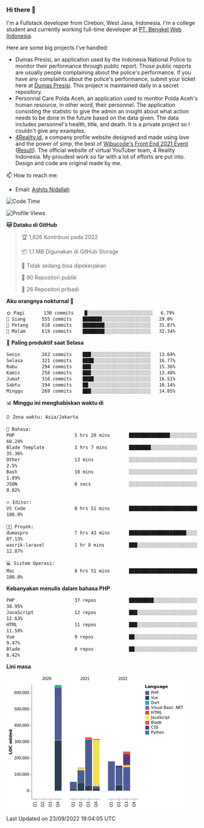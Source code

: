 ### Hi there 👋
I'm a Fullstack developer from Cirebon, West Java, Indonesia. I'm a college student and currently working full-time developer at [PT. Bengkel Web Indonesia](https://github.com/PT-Bengkel-Web-Indonesia).

Here are some big projects I've handled:
- Dumas Presisi, an application used by the Indonesia National Police to monitor their performance through public report. Those public reports are usually people complaining about the police's performance. If you have any complaints about the police's performance, submit your ticket here at [Dumas Presisi](https://dumaspresisi.polri.go.id/dumaspro). This project is maintained daily in a secret repository.
- Personnal Care Polda Aceh, an application used to monitor Polda Aceh's human resource, in other word, their personnel. The application consisting the statistic to give the admin an insight about what action needs to be done in the future based on the data given. The data includes personnel's health, title, and death. It is a private project so I couldn't give any examples.
- [4Reality.id](https://4reality.id), a company profile website designed and made using love and the power of simp, the best of [Wibucode's Front End 2021 Event](https://github.com/wibucode02/submision-event-frontend-2021) ([Result](https://github.com/wibucode02/top-5-pemenang-event-front-end-wibucode-2021)). The official website of virtual YouTuber team, 4 Reality Indonesia. My proudest work so far with a lot of efforts are put into. Design and code are original made by me.

📫 How to reach me:
- Email: [Aghits Nidallah](mailto:yourlovelydev@gmail.com)

<!--START_SECTION:waka-->
![Code Time](http://img.shields.io/badge/Code%20Time-1%2C696%20hrs%2055%20mins-blue)

![Profile Views](http://img.shields.io/badge/Profil%20dilihat-2-blue)

**🐱 Dataku di GitHub** 

> 🏆 1,826 Kontribusi pada 2022
 > 
> 📦 1.1 MB Digunakan di GitHub Storage 
 > 
> 🚫 Tidak sedang bisa dipekerjakan
 > 
> 📜 90 Repositori publik 
 > 
> 🔑 26 Repositori pribadi  
 > 
**Aku orangnya nokturnal 🦉** 

```text
🌞 Pagi       130 commits    █░░░░░░░░░░░░░░░░░░░░░░░░   6.79% 
🌆 Siang      555 commits    ███████░░░░░░░░░░░░░░░░░░   29.0% 
🌃 Petang     610 commits    ████████░░░░░░░░░░░░░░░░░   31.87% 
🌙 Malam      619 commits    ████████░░░░░░░░░░░░░░░░░   32.34%

```
📅 **Paling produktif saat Selasa** 

```text
Senin        262 commits    ███░░░░░░░░░░░░░░░░░░░░░░   13.69% 
Selasa       321 commits    ████░░░░░░░░░░░░░░░░░░░░░   16.77% 
Rabu         294 commits    ███░░░░░░░░░░░░░░░░░░░░░░   15.36% 
Kamis        258 commits    ███░░░░░░░░░░░░░░░░░░░░░░   13.48% 
Jumat        316 commits    ████░░░░░░░░░░░░░░░░░░░░░   16.51% 
Sabtu        194 commits    ██░░░░░░░░░░░░░░░░░░░░░░░   10.14% 
Minggu       269 commits    ███░░░░░░░░░░░░░░░░░░░░░░   14.05%

```


📊 **Minggu ini menghabiskan waktu di** 

```text
⌚︎ Zona waktu: Asia/Jakarta

💬 Bahasa: 
PHP                      5 hrs 20 mins       ███████████████░░░░░░░░░░   60.24% 
Blade Template           3 hrs 7 mins        ████████░░░░░░░░░░░░░░░░░   35.36% 
Other                    13 mins             ░░░░░░░░░░░░░░░░░░░░░░░░░   2.5% 
Bash                     10 mins             ░░░░░░░░░░░░░░░░░░░░░░░░░   1.89% 
JSON                     0 secs              ░░░░░░░░░░░░░░░░░░░░░░░░░   0.02%

🔥 Editor: 
VS Code                  8 hrs 51 mins       █████████████████████████   100.0%

🐱‍💻 Proyek: 
dumaspro                 7 hrs 43 mins       █████████████████████░░░░   87.13% 
wasrik-laravel           1 hr 8 mins         ███░░░░░░░░░░░░░░░░░░░░░░   12.87%

💻 Sistem Operasi: 
Mac                      8 hrs 51 mins       █████████████████████████   100.0%

```

**Kebanyakan menulis dalam bahasa PHP** 

```text
PHP                      37 repos            █████████░░░░░░░░░░░░░░░░   38.95% 
JavaScript               12 repos            ███░░░░░░░░░░░░░░░░░░░░░░   12.63% 
HTML                     11 repos            ███░░░░░░░░░░░░░░░░░░░░░░   11.58% 
Vue                      9 repos             ██░░░░░░░░░░░░░░░░░░░░░░░   9.47% 
Blade                    8 repos             ██░░░░░░░░░░░░░░░░░░░░░░░   8.42%

```


**Lini masa**

![Chart not found](https://raw.githubusercontent.com/NikarashiHatsu/NikarashiHatsu/master/charts/bar_graph.png) 


 Last Updated on 23/09/2022 19:04:05 UTC
<!--END_SECTION:waka-->
